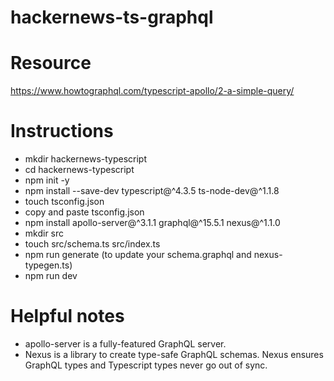 # hackernews-ts-graphql

# Resource
https://www.howtographql.com/typescript-apollo/2-a-simple-query/

# Instructions
* mkdir hackernews-typescript
* cd hackernews-typescript
* npm init -y
* npm install --save-dev typescript@^4.3.5 ts-node-dev@^1.1.8
* touch tsconfig.json           
* copy and paste tsconfig.json   
* npm install apollo-server@^3.1.1 graphql@^15.5.1 nexus@^1.1.0
* mkdir src
* touch src/schema.ts src/index.ts
* npm run generate (to update your schema.graphql and nexus-typegen.ts)
* npm run dev

# Helpful notes
* apollo-server is a fully-featured GraphQL server. 
* Nexus is a library to create type-safe GraphQL schemas. Nexus ensures GraphQL types and Typescript types never go out of sync.
